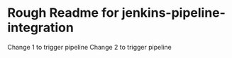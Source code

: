 # Rough Readme for jenkins-pipeline-integration
Change 1 to trigger pipeline
Change 2 to trigger pipeline
